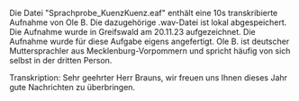 Die Datei "Sprachprobe_KuenzKuenz.eaf" enthält eine 10s transkribierte Aufnahme von Ole B. 
Die dazugehörige .wav-Datei ist lokal abgespeichert.
Die Aufnahme wurde in Greifswald am 20.11.23 aufgezeichnet. Die Aufnahme wurde für diese Aufgabe eigens angefertigt. 
Ole B. ist deutscher Muttersprachler aus Mecklenburg-Vorpommern und spricht häufig von sich selbst in der dritten Person. 

Transkription:
Sehr geehrter Herr Brauns, wir freuen uns Ihnen dieses Jahr gute Nachrichten zu überbringen. 
